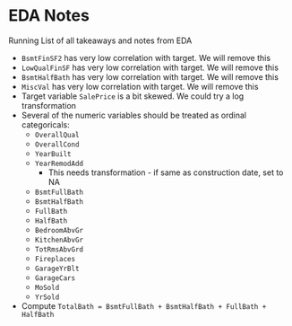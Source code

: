 # EDA Notes
Running List of all takeaways and notes from EDA
* `BsmtFinSF2` has very low correlation with target. We will remove this
* `LowQualFinSF` has very low correlation with target. We will remove this
* `BsmtHalfBath` has very low correlation with target. We will remove this
* `MiscVal` has very low correlation with target. We will remove this
* Target variable `SalePrice` is a bit skewed. We could try a log transformation
* Several of the numeric variables should be treated as ordinal categoricals:
  * `OverallQual`
  * `OverallCond`
  * `YearBuilt`
  * `YearRemodAdd`
    * This needs transformation - if same as construction date, set to NA
  * `BsmtFullBath`
  * `BsmtHalfBath`
  * `FullBath`
  * `HalfBath`
  * `BedroomAbvGr`
  * `KitchenAbvGr`
  * `TotRmsAbvGrd`
  * `Fireplaces`
  * `GarageYrBlt`
  * `GarageCars`
  * `MoSold`
  * `YrSold`
* Compute ```TotalBath = BsmtFullBath + BsmtHalfBath + FullBath + HalfBath```